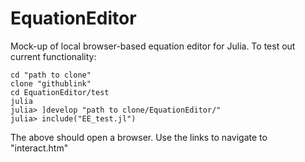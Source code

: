 # EquationEditor
Mock-up of local browser-based equation editor for Julia.
To test out current functionality:
```
cd "path to clone"
clone "githublink"
cd EquationEditor/test
julia
julia> ]develop "path to clone/EquationEditor/"
julia> include("EE_test.jl")
```
The above should open a browser. Use the links to navigate to "interact.htm"
